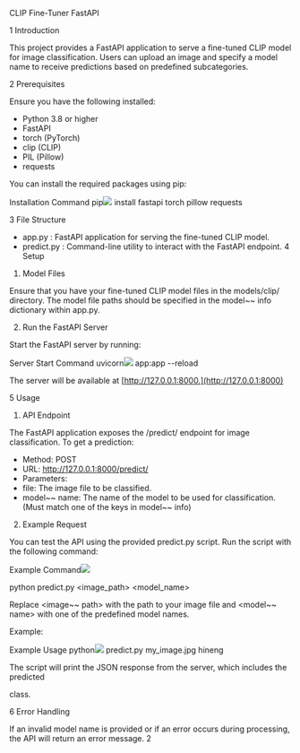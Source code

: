 ﻿CLIP Fine-Tuner FastAPI

1  Introduction

This project provides a FastAPI application to serve a fine-tuned CLIP model for image classification. Users can upload an image and specify a model name to receive predictions based on predefined subcategories.

2  Prerequisites

Ensure you have the following installed:

- Python 3.8 or higher
- FastAPI
- torch (PyTorch)
- clip (CLIP)
- PIL (Pillow)
- requests

You can install the required packages using pip:

Installation Command pip![](Aspose.Words.19a15627-7563-4742-85be-6dcd7a4ad48d.001.png) install fastapi torch pillow requests

3  File Structure
- app.py : FastAPI application for serving the fine-tuned CLIP model.
- predict.py : Command-line utility to interact with the FastAPI endpoint.
4  Setup
1. Model Files

Ensure that you have your fine-tuned CLIP model files in the models/clip/ directory. The model file paths should be specified in the model~~ info dictionary within app.py.

2. Run the FastAPI Server

Start the FastAPI server by running:

Server Start Command uvicorn![](Aspose.Words.19a15627-7563-4742-85be-6dcd7a4ad48d.002.png) app:app --reload

The server will be available at [http://127.0.0.1:8000.](http://127.0.0.1:8000)

5  Usage
1. API Endpoint

The FastAPI application exposes the /predict/ endpoint for image classification. To get a prediction:

- Method: POST
- URL: <http://127.0.0.1:8000/predict/>
- Parameters:
- file: The image file to be classified.
- model~~ name: The name of the model to be used for classification. (Must match one of the keys in model~~ info)
2. Example Request

You can test the API using the provided predict.py script. Run the script with the following command:

Example Command![](Aspose.Words.19a15627-7563-4742-85be-6dcd7a4ad48d.003.png)

python predict.py <image\_path> <model\_name>

Replace <image~~ path> with the path to your image file and <model~~ name> with one of the predefined model names.

Example:

Example Usage python![](Aspose.Words.19a15627-7563-4742-85be-6dcd7a4ad48d.004.png) predict.py my\_image.jpg hineng

The script will print the JSON response from the server, which includes the predicted

class.

6  Error Handling

If an invalid model name is provided or if an error occurs during processing, the API will return an error message.
2
